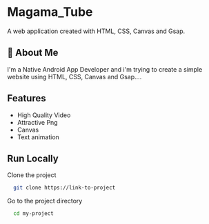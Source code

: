 # Magama_Tube

A web application created with HTML, CSS, Canvas and Gsap.

## 🚀 About Me
I'm a Native Android App Developer and i'm trying to create a simple website using HTML, CSS, Canvas and Gsap....

## Features
- High Quality Video
- Attractive Png
- Canvas
- Text animation

## Run Locally

Clone the project
```sh
  git clone https://link-to-project
```
Go to the project directory
```sh
  cd my-project
```

